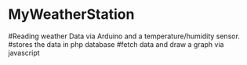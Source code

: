 # MyWeatherStation

#Reading weather Data via Arduino and a temperature/humidity sensor.
#stores the data in php database
#fetch data and draw a graph via javascript
